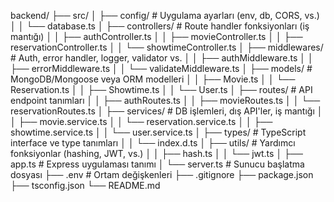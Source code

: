 backend/
├── src/
│   ├── config/              # Uygulama ayarları (env, db, CORS, vs.)
│   │   └── database.ts
│   ├── controllers/         # Route handler fonksiyonları (iş mantığı)
│   │   ├── authController.ts
│   │   ├── movieController.ts
│   │   ├── reservationController.ts
│   │   └── showtimeController.ts
│   ├── middlewares/         # Auth, error handler, logger, validator vs.
│   │   ├── authMiddleware.ts
│   │   ├── errorMiddleware.ts
│   │   └── validateMiddleware.ts
│   ├── models/              # MongoDB/Mongoose veya ORM modelleri
│   │   ├── Movie.ts
│   │   └── Reservation.ts
│   │   ├── Showtime.ts
│   │   └── User.ts
│   ├── routes/              # API endpoint tanımları
│   │   ├── authRoutes.ts
│   │   ├── movieRoutes.ts
│   │   └── reservationRoutes.ts
│   ├── services/            # DB işlemleri, dış API'ler, iş mantığı
│   │   ├── movie.service.ts
│   │   └── reservation.service.ts
│   │   ├── showtime.service.ts
│   │   └── user.service.ts
│   ├── types/               # TypeScript interface ve type tanımları
│   │   └── index.d.ts
│   ├── utils/               # Yardımcı fonksiyonlar (hashing, JWT, vs.)
│   │   ├── hash.ts
│   │   └── jwt.ts
│   ├── app.ts               # Express uygulaması tanımı
│   └── server.ts            # Sunucu başlatma dosyası
├── .env                     # Ortam değişkenleri
├── .gitignore
├── package.json
├── tsconfig.json
└── README.md
